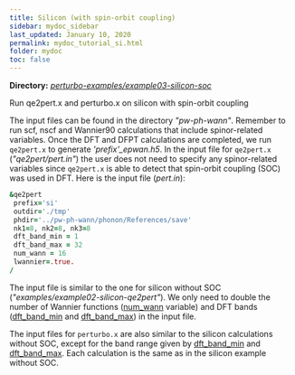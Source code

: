 ```yaml
---
title: Silicon (with spin-orbit coupling)
sidebar: mydoc_sidebar
last_updated: January 10, 2020
permalink: mydoc_tutorial_si.html
folder: mydoc
toc: false
---
```


<div markdown="span" class="alert alert-warning" role="alert"><i class="fa fa-folder fa"></i> <b> Directory:</b> <a href="https://github.com/perturbo-code/perturbo-examples/tree/master/example03-silicon-soc" target="_blank"><i>perturbo-examples/example03-silicon-soc</i></a>  </div>

Run qe2pert.x and perturbo.x on silicon with spin-orbit coupling

The input files can be found in the directory _"pw-ph-wann"_. Remember to run scf, nscf and Wannier90 calculations that include spinor-related variables. Once the DFT and DFPT calculations are completed, we run `qe2pert.x` to generate _'prefix'\_epwan.h5_. In the input file for `qe2pert.x` (_"qe2pert/pert.in"_) the user does not need to specify any spinor-related variables since `qe2pert.x` is able to detect that spin-orbit coupling (SOC) was used in DFT. Here is the input file (_pert.in_):

```fortran
&qe2pert
 prefix='si'
 outdir='./tmp'
 phdir='../pw-ph-wann/phonon/References/save'
 nk1=8, nk2=8, nk3=8
 dft_band_min = 1
 dft_band_max = 32
 num_wann = 16
 lwannier=.true.
/
```

The input file is similar to the one for silicon without SOC (_"examples/example02-silicon-qe2pert"_). We only need to double the number of Wannier functions ([num_wann](mydoc_param_qe2pert#num_wann) variable) and DFT bands ([dft_band_min](mydoc_param_qe2pert#dft_band_min) and [dft_band_max](mydoc_param_qe2pert#dft_band_max)) in the input file. 

The input files for `perturbo.x` are also similar to the silicon calculations without SOC, except for the band range given by [dft_band_min](mydoc_param_qe2pert#dft_band_min) and [dft_band_max](mydoc_param_qe2pert#dft_band_max). Each calculation is the same as in the silicon example without SOC.

